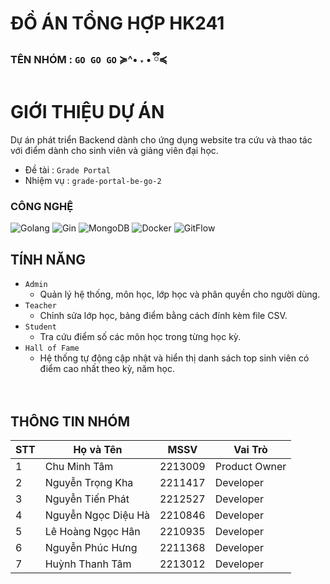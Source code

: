 # ĐỒ ÁN TỔNG HỢP HK241

### TÊN NHÓM : `GO GO GO` ≽^• ˕ • ྀི≼

# GIỚI THIỆU DỰ ÁN

Dự án phát triển Backend dành cho ứng dụng website tra cứu và thao tác với điểm dành cho sinh viên và giảng viên đại học.

- Đề tài : `Grade Portal`
- Nhiệm vụ : `grade-portal-be-go-2`

### CÔNG NGHỆ

 <img src="https://img.shields.io/badge/Golang-00ADD8?style=for-the-badge&logo=go&logoColor=white" alt="Golang" />
 <img src="https://img.shields.io/badge/Gin_Framework-00ADD8?style=for-the-badge&logo=go&logoColor=white" alt="Gin" /> 
 <img src="https://img.shields.io/badge/MongoDB-47A248?style=for-the-badge&logo=mongodb&logoColor=white" alt="MongoDB" /> 
<img src="https://img.shields.io/badge/Docker-2496ED?style=for-the-badge&logo=docker&logoColor=white" alt="Docker" /> 
 <img src="https://img.shields.io/badge/GitFlow-F05032?style=for-the-badge&logo=git&logoColor=white" alt="GitFlow" />

## TÍNH NĂNG

- `Admin`
  - Quản lý hệ thống, môn học, lớp học và phân quyền cho người dùng.
- `Teacher`
  - Chỉnh sửa lớp học, bảng điểm bằng cách đính kèm file CSV.
- `Student`
  - Tra cứu điểm số các môn học trong từng học kỳ.
- `Hall of Fame`
  - Hệ thống tự động cập nhật và hiển thị danh sách top sinh viên có điểm cao nhất theo kỳ, năm học.
    </br>
    </br>
    </br>

## THÔNG TIN NHÓM

| STT | Họ và Tên           | MSSV    | Vai Trò       |
| --- | ------------------- | ------- | ------------- |
| 1   | Chu Minh Tâm        | 2213009 | Product Owner |
| 2   | Nguyễn Trọng Kha    | 2211417 | Developer     |
| 3   | Nguyễn Tiến Phát    | 2212527 | Developer     |
| 4   | Nguyễn Ngọc Diệu Hà | 2210846 | Developer     |
| 5   | Lê Hoàng Ngọc Hân   | 2210935 | Developer     |
| 6   | Nguyễn Phúc Hưng    | 2211368 | Developer     |
| 7   | Huỳnh Thanh Tâm     | 2213012 | Developer     |
